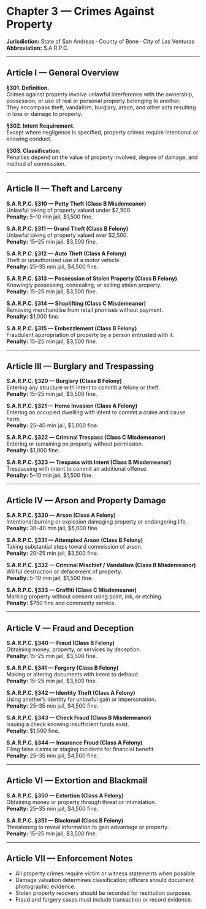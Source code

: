 # Chapter 3 — Crimes Against Property
**Jurisdiction:** State of San Andreas · County of Bone · City of Las Venturas  
**Abbreviation:** S.A.R.P.C.  

---

## Article I — General Overview

**§301. Definition.**  
Crimes against property involve unlawful interference with the ownership, possession, or use of real or personal property belonging to another.  
They encompass theft, vandalism, burglary, arson, and other acts resulting in loss or damage to property.

**§302. Intent Requirement.**  
Except where negligence is specified, property crimes require intentional or knowing conduct.

**§303. Classification.**  
Penalties depend on the value of property involved, degree of damage, and method of commission.

---

## Article II — Theft and Larceny

**S.A.R.P.C. §310 — Petty Theft (Class B Misdemeanor)**  
Unlawful taking of property valued under $2,500.  
**Penalty:** 5–10 min jail, $1,500 fine.

**S.A.R.P.C. §311 — Grand Theft (Class B Felony)**  
Unlawful taking of property valued over $2,500.  
**Penalty:** 15–25 min jail, $3,500 fine.

**S.A.R.P.C. §312 — Auto Theft (Class A Felony)**  
Theft or unauthorized use of a motor vehicle.  
**Penalty:** 25–35 min jail, $4,500 fine.

**S.A.R.P.C. §313 — Possession of Stolen Property (Class B Felony)**  
Knowingly possessing, concealing, or selling stolen property.  
**Penalty:** 15–25 min jail, $3,500 fine.

**S.A.R.P.C. §314 — Shoplifting (Class C Misdemeanor)**  
Removing merchandise from retail premises without payment.  
**Penalty:** $1,000 fine.

**S.A.R.P.C. §315 — Embezzlement (Class B Felony)**  
Fraudulent appropriation of property by a person entrusted with it.  
**Penalty:** 15–25 min jail, $3,500 fine.

---

## Article III — Burglary and Trespassing

**S.A.R.P.C. §320 — Burglary (Class B Felony)**  
Entering any structure with intent to commit a felony or theft.  
**Penalty:** 15–25 min jail, $3,500 fine.

**S.A.R.P.C. §321 — Home Invasion (Class A Felony)**  
Entering an occupied dwelling with intent to commit a crime and cause harm.  
**Penalty:** 25–40 min jail, $5,000 fine.

**S.A.R.P.C. §322 — Criminal Trespass (Class C Misdemeanor)**  
Entering or remaining on property without permission.  
**Penalty:** $1,000 fine.

**S.A.R.P.C. §323 — Trespass with Intent (Class B Misdemeanor)**  
Trespassing with intent to commit an additional offense.  
**Penalty:** 5–10 min jail, $1,500 fine.

---

## Article IV — Arson and Property Damage

**S.A.R.P.C. §330 — Arson (Class A Felony)**  
Intentional burning or explosion damaging property or endangering life.  
**Penalty:** 30–40 min jail, $5,000 fine.

**S.A.R.P.C. §331 — Attempted Arson (Class B Felony)**  
Taking substantial steps toward commission of arson.  
**Penalty:** 20–25 min jail, $3,500 fine.

**S.A.R.P.C. §332 — Criminal Mischief / Vandalism (Class B Misdemeanor)**  
Willful destruction or defacement of property.  
**Penalty:** 5–10 min jail, $1,500 fine.

**S.A.R.P.C. §333 — Graffiti (Class C Misdemeanor)**  
Marking property without consent using paint, ink, or etching.  
**Penalty:** $750 fine and community service.

---

## Article V — Fraud and Deception

**S.A.R.P.C. §340 — Fraud (Class B Felony)**  
Obtaining money, property, or services by deception.  
**Penalty:** 15–25 min jail, $3,500 fine.

**S.A.R.P.C. §341 — Forgery (Class B Felony)**  
Making or altering documents with intent to defraud.  
**Penalty:** 15–25 min jail, $3,500 fine.

**S.A.R.P.C. §342 — Identity Theft (Class A Felony)**  
Using another’s identity for unlawful gain or impersonation.  
**Penalty:** 25–35 min jail, $4,500 fine.

**S.A.R.P.C. §343 — Check Fraud (Class B Misdemeanor)**  
Issuing a check knowing insufficient funds exist.  
**Penalty:** $1,500 fine.

**S.A.R.P.C. §344 — Insurance Fraud (Class A Felony)**  
Filing false claims or staging incidents for financial benefit.  
**Penalty:** 25–35 min jail, $4,500 fine.

---

## Article VI — Extortion and Blackmail

**S.A.R.P.C. §350 — Extortion (Class A Felony)**  
Obtaining money or property through threat or intimidation.  
**Penalty:** 25–35 min jail, $4,500 fine.

**S.A.R.P.C. §351 — Blackmail (Class B Felony)**  
Threatening to reveal information to gain advantage or property.  
**Penalty:** 15–25 min jail, $3,500 fine.

---

## Article VII — Enforcement Notes

- All property crimes require victim or witness statements when possible.  
- Damage valuation determines classification; officers should document photographic evidence.  
- Stolen property recovery should be recorded for restitution purposes.  
- Fraud and forgery cases must include transaction or record evidence.  